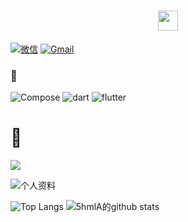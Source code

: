 <h1 align="center">
 <i>
 <img src="https://cdn.jsdelivr.net/gh/5hmlA/5hmlA/pictures/Hi.gif" height="32" /> 
  </i>
</h1>

<a href="https://github.moeyy.xyz/https://raw.githubusercontent.com/5hmlA/5hmlA/master/pictures/jzy.png">![微信](https://img.shields.io/badge/wechat-5hmlA-666666?style=for-the-badge&logo=wechat&logoColor=ffffff&labelColor=7BB32E)</a>  <a href="mailto :jonas.jzy@gmail.com">![Gmail](https://img.shields.io/badge/Gmail-jonas.jzy@gmail.com-666666?style=for-the-badge&logo=gmail&logoColor=ffffff&labelColor=D14836)</a>

### 🍔 

![Compose](https://img.shields.io/badge/Compose-E34F26.svg?&style=for-the-badge&logo=html5&logoColor=ffffff)
![dart](https://img.shields.io/badge/dart-0175C2.svg?&style=for-the-badge&logo=dart&logoColor=ffffff)
![flutter](https://img.shields.io/badge/flutter-02569B.svg?&style=for-the-badge&logo=flutter&logoColor=ffffff)

# :eyes:

<p align="left"><img src="https://profile-counter.glitch.me/{5hmlA}/count.svg"/></p>

![个人资料](https://github-profile-trophy.vercel.app/?username=5hmlA&margin-w=28)

![Top Langs](https://github-readme-stats.vercel.app/api/top-langs/?username=5hmlA)
![5hmlA的github stats](https://github-readme-stats.vercel.app/api?username=5hmlA&show_icons=true&count_private=true&line_height=40)



